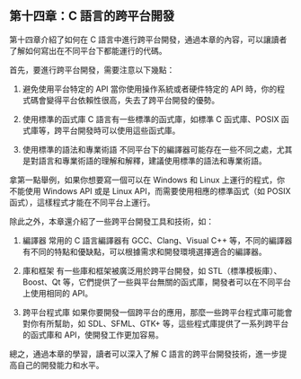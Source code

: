 ## 第十四章：C 語言的跨平台開發

第十四章介紹了如何在 C 語言中進行跨平台開發，通過本章的內容，可以讓讀者了解如何寫出在不同平台下都能運行的代碼。

首先，要進行跨平台開發，需要注意以下幾點：

1. 避免使用平台特定的 API
當你使用操作系統或者硬件特定的 API 時，你的程式碼會變得平台依賴性很高，失去了跨平台開發的優勢。

2. 使用標準的函式庫
C 語言有一些標準的函式庫，如標準 C 函式庫、POSIX 函式庫等，跨平台開發時可以使用這些函式庫。

3. 使用標準的語法和專業術語
不同平台下的編譯器可能存在一些不同之處，尤其是對語言和專業術語的理解和解釋，建議使用標準的語法和專業術語。

拿第一點舉例，如果你想要寫一個可以在 Windows 和 Linux 上運行的程式，你不能使用 Windows API 或是 Linux API，而需要使用相應的標準函式（如 POSIX 函式），這樣程式才能在不同平台上運行。

除此之外，本章還介紹了一些跨平台開發工具和技術，如：

1. 編譯器
常用的 C 語言編譯器有 GCC、Clang、Visual C++ 等，不同的編譯器有不同的特點和優缺點，可以根據需求和開發環境選擇適合的編譯器。

2. 庫和框架
有一些庫和框架被廣泛用於跨平台開發，如 STL（標準模板庫）、Boost、Qt 等，它們提供了一些與平台無關的函式庫，開發者可以在不同平台上使用相同的 API。

3. 跨平台程式庫
如果你要開發一個跨平台的應用，那麼一些跨平台程式庫可能會對你有所幫助，如 SDL、SFML、GTK+ 等，這些程式庫提供了一系列跨平台的函式庫和 API，使開發工作更加容易。

總之，通過本章的學習，讀者可以深入了解 C 語言的跨平台開發技術，進一步提高自己的開發能力和水平。